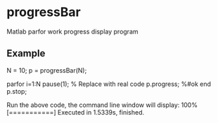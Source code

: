 # progressBar
Matlab parfor work progress display program

## Example
N = 10;
p = progressBar(N);

parfor i=1:N
 pause(1); % Replace with real code
 p.progress; %#ok<PFBNS> 
end
p.stop;

Run the above code, the command line window will display:
100%[===========] Executed in 1.5339s, finished.
